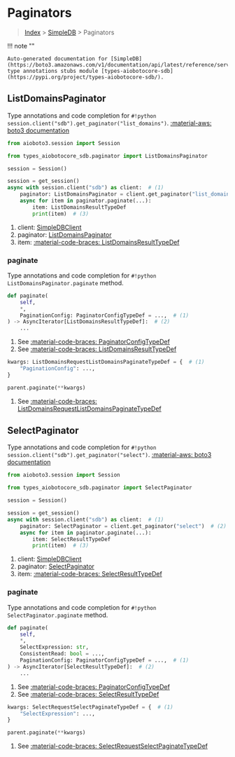 # Paginators

> [Index](../README.md) > [SimpleDB](./README.md) > Paginators

!!! note ""

    Auto-generated documentation for [SimpleDB](https://boto3.amazonaws.com/v1/documentation/api/latest/reference/services/sdb.html#SimpleDB)
    type annotations stubs module [types-aiobotocore-sdb](https://pypi.org/project/types-aiobotocore-sdb/).

## ListDomainsPaginator

Type annotations and code completion for `#!python session.client("sdb").get_paginator("list_domains")`.
[:material-aws: boto3 documentation](https://boto3.amazonaws.com/v1/documentation/api/latest/reference/services/sdb.html#SimpleDB.Paginator.ListDomains)

```python title="Usage example"
from aioboto3.session import Session

from types_aiobotocore_sdb.paginator import ListDomainsPaginator

session = Session()

session = get_session()
async with session.client("sdb") as client:  # (1)
    paginator: ListDomainsPaginator = client.get_paginator("list_domains")  # (2)
    async for item in paginator.paginate(...):
        item: ListDomainsResultTypeDef
        print(item)  # (3)
```

1. client: [SimpleDBClient](./client.md)
2. paginator: [ListDomainsPaginator](./paginators.md#listdomainspaginator)
3. item: [:material-code-braces: ListDomainsResultTypeDef](./type_defs.md#listdomainsresulttypedef) 


### paginate

Type annotations and code completion for `#!python ListDomainsPaginator.paginate` method.

```python title="Method definition"
def paginate(
    self,
    *,
    PaginationConfig: PaginatorConfigTypeDef = ...,  # (1)
) -> AsyncIterator[ListDomainsResultTypeDef]:  # (2)
    ...
```

1. See [:material-code-braces: PaginatorConfigTypeDef](./type_defs.md#paginatorconfigtypedef) 
2. See [:material-code-braces: ListDomainsResultTypeDef](./type_defs.md#listdomainsresulttypedef) 


```python title="Usage example with kwargs"
kwargs: ListDomainsRequestListDomainsPaginateTypeDef = {  # (1)
    "PaginationConfig": ...,
}

parent.paginate(**kwargs)
```

1. See [:material-code-braces: ListDomainsRequestListDomainsPaginateTypeDef](./type_defs.md#listdomainsrequestlistdomainspaginatetypedef) 
## SelectPaginator

Type annotations and code completion for `#!python session.client("sdb").get_paginator("select")`.
[:material-aws: boto3 documentation](https://boto3.amazonaws.com/v1/documentation/api/latest/reference/services/sdb.html#SimpleDB.Paginator.Select)

```python title="Usage example"
from aioboto3.session import Session

from types_aiobotocore_sdb.paginator import SelectPaginator

session = Session()

session = get_session()
async with session.client("sdb") as client:  # (1)
    paginator: SelectPaginator = client.get_paginator("select")  # (2)
    async for item in paginator.paginate(...):
        item: SelectResultTypeDef
        print(item)  # (3)
```

1. client: [SimpleDBClient](./client.md)
2. paginator: [SelectPaginator](./paginators.md#selectpaginator)
3. item: [:material-code-braces: SelectResultTypeDef](./type_defs.md#selectresulttypedef) 


### paginate

Type annotations and code completion for `#!python SelectPaginator.paginate` method.

```python title="Method definition"
def paginate(
    self,
    *,
    SelectExpression: str,
    ConsistentRead: bool = ...,
    PaginationConfig: PaginatorConfigTypeDef = ...,  # (1)
) -> AsyncIterator[SelectResultTypeDef]:  # (2)
    ...
```

1. See [:material-code-braces: PaginatorConfigTypeDef](./type_defs.md#paginatorconfigtypedef) 
2. See [:material-code-braces: SelectResultTypeDef](./type_defs.md#selectresulttypedef) 


```python title="Usage example with kwargs"
kwargs: SelectRequestSelectPaginateTypeDef = {  # (1)
    "SelectExpression": ...,
}

parent.paginate(**kwargs)
```

1. See [:material-code-braces: SelectRequestSelectPaginateTypeDef](./type_defs.md#selectrequestselectpaginatetypedef) 
